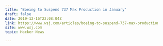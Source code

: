 ```yaml
---
title: "Boeing to Suspend 737 Max Production in January"
draft: false
date: 2019-12-16T22:08:04Z
link: https://www.wsj.com/articles/boeing-to-suspend-737-max-production-in-january-11576532032?utm_medium=RSS&utm_source=hune
site: www.wsj.com
topic: Hacker News  

---
```

